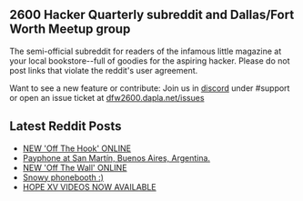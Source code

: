 ## 2600 Hacker Quarterly subreddit and Dallas/Fort Worth Meetup group
The semi-official subreddit for readers of the infamous little magazine at your local bookstore--full of goodies for the aspiring hacker. Please do not post links that violate the reddit's user agreement.

Want to see a new feature or contribute: 
Join us in [discord](https://dfw2600.dapla.net/chat) under #support or open an issue ticket at [dfw2600.dapla.net/issues](https://dfw2600.dapla.net/issues)

## Latest Reddit Posts
<!-- BLOG-POST-LIST:START -->
- [NEW 'Off The Hook' ONLINE](https://2600.com/hook/16-10-2024)
- [Payphone at San Martín, Buenos Aires, Argentina.](https://www.reddit.com/r/2600/comments/1g4q48b/payphone_at_san_martín_buenos_aires_argentina/)
- [NEW 'Off The Wall' ONLINE](https://2600.com/wall/15-10-2024)
- [Snowy phonebooth :)](https://www.reddit.com/r/2600/comments/1g2vj9b/snowy_phonebooth/)
- [HOPE XV VIDEOS NOW AVAILABLE](https://2600.com/content/hope-xv-videos-now-available)
<!-- BLOG-POST-LIST:END -->

